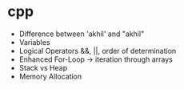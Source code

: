 # cpp

* Difference between 'akhil' and "akhil"
* Variables
* Logical Operators &&, ||, order of determination
* Enhanced For-Loop -> iteration through arrays
* Stack vs Heap
* Memory Allocation
